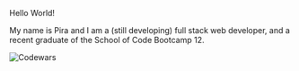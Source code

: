 Hello World!

My name is Pira and I am a (still developing) full stack web developer, and a recent graduate of the School of Code Bootcamp 12.

![Codewars](https://github.r2v.ch/codewars?user=piratejas&stroke=%23BB432C)
